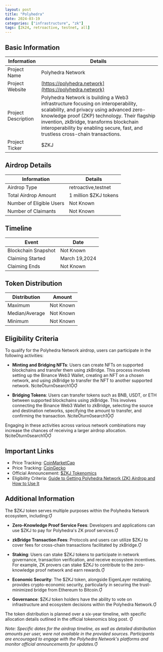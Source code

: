 ```yaml
---
layout: post
title: "Polyhedra"
date: 2024-03-19
categories: ["infrastructure", "zk"]
tags: [2k24, retroactive, testnet, all]
---
```


## Basic Information

| Information         | Details                                                                                                                                                                                                                                                                                                       |
| ------------------- | ------------------------------------------------------------------------------------------------------------------------------------------------------------------------------------------------------------------------------------------------------------------------------------------------------------- |
| Project Name        | Polyhedra Network                                                                                                                                                                                                                                                                                             |
| Project Website     | [https://polyhedra.network](https://polyhedra.network)                                                                                                                                                                                                                                                        |
| Project Description | Polyhedra Network is building a Web3 infrastructure focusing on interoperability, scalability, and privacy using advanced zero-knowledge proof (ZKP) technology. Their flagship invention, zkBridge, transforms blockchain interoperability by enabling secure, fast, and trustless cross-chain transactions. |
| Project Ticker      | $ZKJ                                                                                                                                                                                                                                                                                                          |

## Airdrop Details

| Information              | Details               |
| ------------------------ | --------------------- |
| Airdrop Type             | retroactive,testnet   |
| Total Airdrop Amount     | 1 million $ZKJ tokens |
| Number of Eligible Users | Not Known             |
| Number of Claimants      | Not Known             |

## Timeline

| Event               | Date          |
| ------------------- | ------------- |
| Blockchain Snapshot | Not Known     |
| Claiming Started    | March 19,2024 |
| Claiming Ends       | Not Known     |

## Token Distribution

| Distribution   | Amount    |
| -------------- | --------- |
| Maximum        | Not Known |
| Median/Average | Not Known |
| Minimum        | Not Known |

## Eligibility Criteria

To qualify for the Polyhedra Network airdrop, users can participate in the following activities:

- **Minting and Bridging NFTs**: Users can create NFTs on supported blockchains and transfer them using zkBridge. This process involves setting up the Binance Web3 Wallet, creating an NFT on a chosen network, and using zkBridge to transfer the NFT to another supported network. citeturn0search1

- **Bridging Tokens**: Users can transfer tokens such as BNB, USDT, or ETH between supported blockchains using zkBridge. This involves connecting the Binance Web3 Wallet to zkBridge, selecting the source and destination networks, specifying the amount to transfer, and confirming the transaction. citeturn0search1

Engaging in these activities across various network combinations may increase the chances of receiving a larger airdrop allocation. citeturn0search1

## Important Links

- Price Tracking: [CoinMarketCap](https://coinmarketcap.com/currencies/polyhedra-network)
- Price Tracking: [CoinGecko](https://www.coingecko.com/en/coins/polyhedra-network)
- Official Announcement: [$ZKJ Tokenomics](https://blog.polyhedra.network/tokenomics/)
- Eligibility Criteria: [Guide to Getting Polyhedra Network (ZK) Airdrop and How to Use It](https://support.bittime.com/hc/en-us/articles/9230390440463-Guide-to-Getting-Polyhedra-Network-ZK-Airdrop-and-How-to-Use-It)

## Additional Information

The $ZKJ token serves multiple purposes within the Polyhedra Network ecosystem, including:

- **Zero-Knowledge Proof Service Fees**: Developers and applications can use $ZKJ to pay for Polyhedra's ZK proof services.

- **zkBridge Transaction Fees**: Protocols and users can utilize $ZKJ to cover fees for cross-chain transactions facilitated by zkBridge.

- **Staking**: Users can stake $ZKJ tokens to participate in network governance, transaction verification, and receive ecosystem incentives. For example, ZK provers can stake $ZKJ to contribute to the zero-knowledge proof network and earn rewards.

- **Economic Security**: The $ZKJ token, alongside EigenLayer restaking, provides crypto-economic security, particularly in securing the trust-minimized bridge from Ethereum to Bitcoin.

- **Governance**: $ZKJ token holders have the ability to vote on infrastructure and ecosystem decisions within the Polyhedra Network.

The token distribution is planned over a six-year timeline, with specific allocation details outlined in the official tokenomics blog post. 

*Note: Specific dates for the airdrop timeline, as well as detailed distribution amounts per user, were not available in the provided sources. Participants are encouraged to engage with the Polyhedra Network's platforms and monitor official announcements for updates.*
